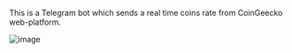 This is a Telegram bot which sends a real time coins rate from CoinGeecko web-platform.


![image](https://github.com/slaaay/crypto-bot/assets/121246750/31558370-46db-4af2-8e71-17acb5c1acf7)
